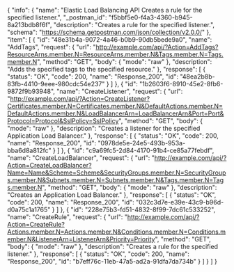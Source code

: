 {
  "info": {
    "name": "Elastic Load Balancing API Creates a rule for the specified listener.",
    "_postman_id": "f5bbf5e0-f4a3-4360-b945-8a213bdb8f6f",
    "description": "Creates a rule for the specified listener.",
    "schema": "https://schema.getpostman.com/json/collection/v2.0.0/"
  },
  "item": [
    {
      "id": "48e31b4a-9072-4a46-b0b9-90db5bede9a0",
      "name": "AddTags",
      "request": {
        "url": "http://example.com/api/?Action=AddTags?ResourceArns.member.N=ResourceArns.member.N&Tags.member.N=Tags.member.N",
        "method": "GET",
        "body": {
          "mode": "raw"
        },
        "description": "Adds the specified tags to the specified resource."
      },
      "response": [
        {
          "status": "OK",
          "code": 200,
          "name": "Response_200",
          "id": "48ea2b8b-83fb-4410-9eee-980cdc54e237"
        }
      ]
    },
    {
      "id": "1b2603f6-8910-45e2-8fb6-9872f9b93948",
      "name": "CreateListener",
      "request": {
        "url": "http://example.com/api/?Action=CreateListener?Certificates.member.N=Certificates.member.N&DefaultActions.member.N=DefaultActions.member.N&LoadBalancerArn=LoadBalancerArn&Port=Port&Protocol=Protocol&SslPolicy=SslPolicy",
        "method": "GET",
        "body": {
          "mode": "raw"
        },
        "description": "Creates a listener for the specified Application Load Balancer."
      },
      "response": [
        {
          "status": "OK",
          "code": 200,
          "name": "Response_200",
          "id": "0978de5e-24e5-493b-953a-bba6d8a812fc"
        }
      ]
    },
    {
      "id": "c9a69fc5-2d84-4170-91b4-ce85a77febdf",
      "name": "CreateLoadBalancer",
      "request": {
        "url": "http://example.com/api/?Action=CreateLoadBalancer?Name=Name&Scheme=Scheme&SecurityGroups.member.N=SecurityGroups.member.N&Subnets.member.N=Subnets.member.N&Tags.member.N=Tags.member.N",
        "method": "GET",
        "body": {
          "mode": "raw"
        },
        "description": "Creates an Application Load Balancer."
      },
      "response": [
        {
          "status": "OK",
          "code": 200,
          "name": "Response_200",
          "id": "032c3d7e-e39e-43c9-b96d-d0a75c1a1765"
        }
      ]
    },
    {
      "id": "228e75b3-fd51-4832-8f99-7dc61c533252",
      "name": "CreateRule",
      "request": {
        "url": "http://example.com/api/?Action=CreateRule?Actions.member.N=Actions.member.N&Conditions.member.N=Conditions.member.N&ListenerArn=ListenerArn&Priority=Priority",
        "method": "GET",
        "body": {
          "mode": "raw"
        },
        "description": "Creates a rule for the specified listener."
      },
      "response": [
        {
          "status": "OK",
          "code": 200,
          "name": "Response_200",
          "id": "b7eff76c-11eb-47a5-ad2a-91dfa7da734b"
        }
      ]
    }
  ]
}